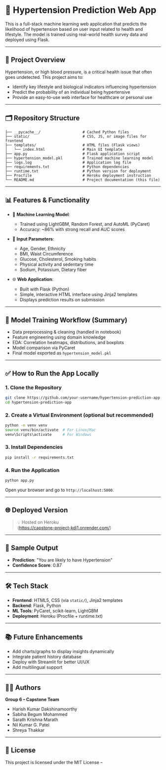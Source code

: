 # 🧠 Hypertension Prediction Web App

This is a full-stack machine learning web application that predicts the likelihood of hypertension based on user input related to health and lifestyle. The model is trained using real-world health survey data and deployed using Flask.

---

## 🚀 Project Overview

Hypertension, or high blood pressure, is a critical health issue that often goes undetected. This project aims to:
- Identify key lifestyle and biological indicators influencing hypertension
- Predict the probability of an individual being hypertensive
- Provide an easy-to-use web interface for healthcare or personal use

---

## 🗂️ Repository Structure

```
├── __pycache__/                   # Cached Python files
├── static/                        # CSS, JS, or image files for frontend
├── templates/                     # HTML files (Flask views)
│   └── index.html                 # Main UI template
├── app.py                         # Flask application script
├── hypertension_model.pkl         # Trained machine learning model
├── logs.log                       # Application log file
├── requirements.txt               # Python dependencies
├── runtime.txt                    # Python version for deployment
├── Procfile                       # Heroku deployment instruction
└── README.md                      # Project documentation (this file)
```

---

## 📊 Features & Functionality

- 🧠 **Machine Learning Model**:
  - Trained using LightGBM, Random Forest, and AutoML (PyCaret)
  - Accuracy: ~86% with strong recall and AUC scores

- 📄 **Input Parameters**:
  - Age, Gender, Ethnicity
  - BMI, Waist Circumference
  - Glucose, Cholesterol, Smoking habits
  - Physical activity and sedentary time
  - Sodium, Potassium, Dietary fiber

- 🌐 **Web Application**:
  - Built with Flask (Python)
  - Simple, interactive HTML interface using Jinja2 templates
  - Displays prediction results on submission

---

## 🧪 Model Training Workflow (Summary)

- Data preprocessing & cleaning (handled in notebook)
- Feature engineering using domain knowledge
- EDA: Correlation heatmaps, distributions, and boxplots
- Model comparison via PyCaret
- Final model exported as `hypertension_model.pkl`

---

## ✅ How to Run the App Locally

### 1. Clone the Repository

```bash
git clone https://github.com/your-username/hypertension-prediction-app.git
cd hypertension-prediction-app
```

### 2. Create a Virtual Environment (optional but recommended)

```bash
python -m venv venv
source venv/bin/activate  # For Linux/Mac
venv\Scripts\activate     # For Windows
```

### 3. Install Dependencies

```bash
pip install -r requirements.txt
```

### 4. Run the Application

```bash
python app.py
```

Open your browser and go to `http://localhost:5000`.

---

## 🌐 Deployed Version

> 💡 Hosted on Heroku  
(https://capstone-project-kdj1.onrender.com/)
---

## 🧾 Sample Output

- **Prediction**: "You are likely to have Hypertension"  
- **Confidence Score**: 0.87  

---

## 🛠️ Tech Stack

- **Frontend**: HTML5, CSS (via `static/`), Jinja2 templates
- **Backend**: Flask, Python
- **ML Tools**: PyCaret, scikit-learn, LightGBM
- **Deployment**: Heroku (Procfile + runtime.txt)

---

## 📚 Future Enhancements

- Add charts/graphs to display insights dynamically
- Integrate patient history database
- Deploy with Streamlit for better UI/UX
- Add multilingual support

---

## 👨‍💻 Authors

**Group 6 – Capstone Team**  
- Harish Kumar Dakshinamoorthy  
- Sabiha Begum Mohammed  
- Sarath Krishna Marath  
- Nil Kumar G. Patel  
- Shreya Thakkar

---

## 📄 License

This project is licensed under the MIT License –
